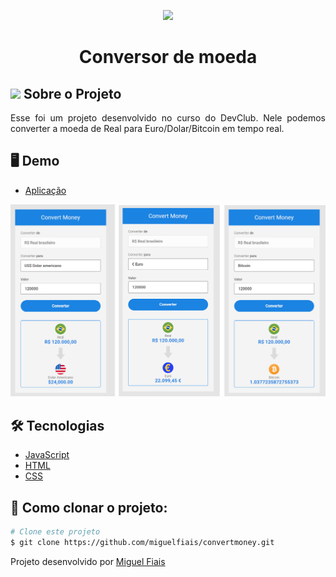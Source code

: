 <p align="center"> 
<img width= "100px" src="https://media4.giphy.com/media/29SBXlQijSWyYHfdlZ/giphy.gif?cid=ecf05e47e3apg22xe0r2sk0syy2ktd11s9gfjwqzbnr3it96&rid=giphy.gif&ct=s" >
</p>

<h1 align="center">Conversor de moeda</h1>

## <img src="https://media.giphy.com/media/iY8CRBdQXODJSCERIr/giphy.gif" width="25px"> Sobre o Projeto 
<p align="justify"> 
Esse foi um projeto desenvolvido no curso do DevClub. Nele podemos converter a moeda de Real para Euro/Dolar/Bitcoin em tempo real.
</p>

## 🖥 Demo
- [Aplicação](https://miguelfiais.github.io/ConvertMoney/)

<img src="https://github.com/miguelfiais/ConvertMoney/blob/main/img/exemplos.png?raw=true"/>

## 🛠️ Tecnologias ##

- [JavaScript](https://developer.mozilla.org/pt-BR/docs/Web/JavaScript) 
- [HTML](https://developer.mozilla.org/pt-BR/docs/Web/HTML/Element/html/)  
- [CSS](https://developer.mozilla.org/pt-BR/docs/Web/CSS)


## :checkered_flag: Como clonar o projeto: ##

```bash
# Clone este projeto
$ git clone https://github.com/miguelfiais/convertmoney.git
```

Projeto desenvolvido por <a href="https://github.com/miguelfiais"> Miguel Fiais </a> 
